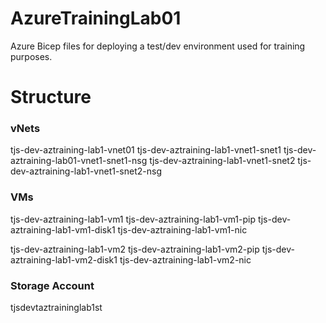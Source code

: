 # AzureTrainingLab01
Azure Bicep files for deploying a test/dev environment used for training purposes. 

# Structure
### vNets ###
tjs-dev-aztraining-lab1-vnet01
tjs-dev-aztraining-lab1-vnet1-snet1
tjs-dev-aztraining-lab01-vnet1-snet1-nsg
tjs-dev-aztraining-lab1-vnet1-snet2
tjs-dev-aztraining-lab1-vnet1-snet2-nsg

### VMs ###
tjs-dev-aztraining-lab1-vm1
tjs-dev-aztraining-lab1-vm1-pip
tjs-dev-aztraining-lab1-vm1-disk1
tjs-dev-aztraining-lab1-vm1-nic

tjs-dev-aztraining-lab1-vm2
tjs-dev-aztraining-lab1-vm2-pip
tjs-dev-aztraining-lab1-vm2-disk1
tjs-dev-aztraining-lab1-vm2-nic

### Storage Account ##
tjsdevtaztraininglab1st
